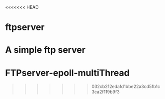 <<<<<<< HEAD
# ftpserver
A simple ftp server
=======
# FTPserver-epoll-multiThread
>>>>>>> 032cb212edafd1bbe22a3cd5fb1c3ca2f119b9f3
